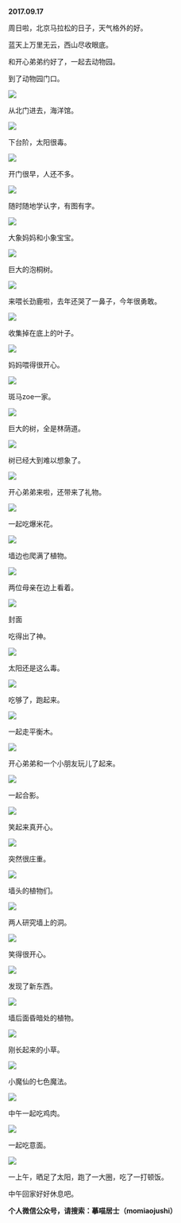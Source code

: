 
          
            
**2017.09.17**

周日啦，北京马拉松的日子，天气格外的好。

蓝天上万里无云，西山尽收眼底。

和开心弟弟约好了，一起去动物园。

到了动物园门口。




![](img/51001-56d759c8d26951ed.jpg)




从北门进去，海洋馆。




![](img/51001-0645d492af51ccf1.jpg)




下台阶，太阳很毒。




![](img/51001-d84e6c9dc0c7e254.jpg)




开门很早，人还不多。




![](img/51001-f05fd3bb6aefa217.jpg)




随时随地学认字，有图有字。




![](img/51001-45541dadd4efa402.jpg)




大象妈妈和小象宝宝。




![](img/51001-55771f656d99d049.jpg)




巨大的泡桐树。




![](img/51001-930857b349e497b4.jpg)




来喂长劲鹿啦，去年还哭了一鼻子，今年很勇敢。




![](img/51001-7e5d36efe0412940.jpg)




收集掉在底上的叶子。




![](img/51001-9f6f58ef9fdcc241.jpg)




妈妈喂得很开心。




![](img/51001-c8d7b71dbc04f270.jpg)




斑马zoe一家。




![](img/51001-39a38210b50c7e77.jpg)




巨大的树，全是林荫道。




![](img/51001-0a104509a28a54f4.jpg)




树已经大到难以想象了。




![](img/51001-6e95928323a0a488.jpg)




开心弟弟来啦，还带来了礼物。




![](img/51001-a0f34c834a9ad56b.jpg)




一起吃爆米花。




![](img/51001-9de0ea866d75800d.jpg)




墙边也爬满了植物。




![](img/51001-326e82aeaf873531.jpg)




两位母亲在边上看着。




![](img/51001-b5475e4ad7aae0a0.jpg)

封面


吃得出了神。




![](img/51001-0668698123bc2547.jpg)




太阳还是这么毒。




![](img/51001-f4b5c0e06539ac79.jpg)




吃够了，跑起来。




![](img/51001-da8000ba6f82f2b5.jpg)




一起走平衡木。




![](img/51001-a59262b70dad84d9.jpg)




开心弟弟和一个小朋友玩儿了起来。




![](img/51001-34d085a68edb0c5d.jpg)




一起合影。




![](img/51001-cf9b2b7d7d55b626.jpg)




笑起来真开心。




![](img/51001-5e697b5e42c93a25.jpg)




突然很庄重。




![](img/51001-12eb47ae30f71b58.jpg)




墙头的植物们。




![](img/51001-55f44573c61d304f.jpg)




两人研究墙上的洞。




![](img/51001-561fdde1b6581737.jpg)




笑得很开心。




![](img/51001-a876fc81a2063750.jpg)




发现了新东西。




![](img/51001-34e3f4333f92f91b.jpg)




墙后面昏暗处的植物。




![](img/51001-0dd3ca3f2e276eb2.jpg)




刚长起来的小草。




![](img/51001-d7f598e572fa81c3.jpg)




小魔仙的七色魔法。




![](img/51001-d69d30f61385478b.jpg)




中午一起吃鸡肉。




![](img/51001-dd05360d0522d967.jpg)




一起吃意面。




![](img/51001-3d3b542c51afc3c9.jpg)




一上午，晒足了太阳，跑了一大圈，吃了一打顿饭。

中午回家好好休息吧。


**个人微信公众号，请搜索：摹喵居士（momiaojushi）**

          
        